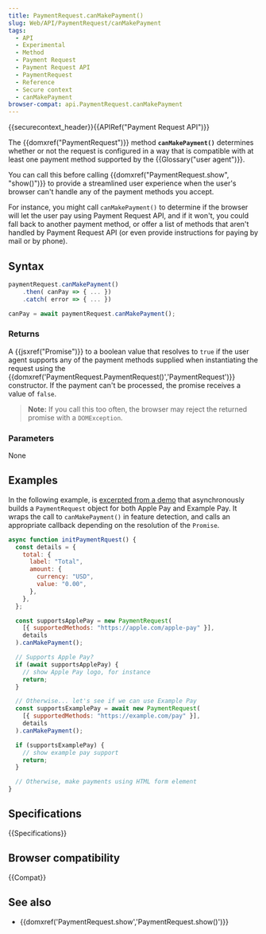 ```yaml
---
title: PaymentRequest.canMakePayment()
slug: Web/API/PaymentRequest/canMakePayment
tags:
  - API
  - Experimental
  - Method
  - Payment Request
  - Payment Request API
  - PaymentRequest
  - Reference
  - Secure context
  - canMakePayment
browser-compat: api.PaymentRequest.canMakePayment
---
```

{{securecontext_header}}{{APIRef("Payment Request API")}}

The {{domxref("PaymentRequest")}} method
**`canMakePayment()`** determines whether or not the request
is configured in a way that is compatible with at least one payment method supported
by the {{Glossary("user agent")}}.

You can call this before calling
{{domxref("PaymentRequest.show", "show()")}} to provide a streamlined user experience
when the user's browser can't handle any of the payment methods you accept.

For instance, you might call `canMakePayment()` to determine if the browser
will let the user pay using Payment Request API, and if it won't, you could fall back to
another payment method, or offer a list of methods that aren't handled by Payment
Request API (or even provide instructions for paying by mail or by phone).

## Syntax

```js
paymentRequest.canMakePayment()
    .then( canPay => { ... })
    .catch( error => { ... })

canPay = await paymentRequest.canMakePayment();
```

### Returns

A {{jsxref("Promise")}} to a boolean value that resolves to `true`
if the user agent supports any of the payment methods supplied when instantiating the
request using the {{domxref('PaymentRequest.PaymentRequest()','PaymentRequest')}}
constructor. If the payment can't be processed, the promise receives a value of
`false`.

> **Note:** If you call this too often, the browser may reject the
> returned promise with a `DOMException`.

### Parameters

None

## Examples

In the following example, is [excerpted
from a demo](https://rsolomakhin.github.io/samples/paymentrequest/can-make-payment/) that asynchronously builds a `PaymentRequest` object for
both Apple Pay and Example Pay. It wraps the call to `canMakePayment()` in
feature detection, and calls an appropriate callback depending on the resolution of the
`Promise`.

```js
async function initPaymentRquest() {
  const details = {
    total: {
      label: "Total",
      amount: {
        currency: "USD",
        value: "0.00",
      },
    },
  };

  const supportsApplePay = new PaymentRequest(
    [{ supportedMethods: "https://apple.com/apple-pay" }],
    details
  ).canMakePayment();

  // Supports Apple Pay?
  if (await supportsApplePay) {
    // show Apple Pay logo, for instance
    return;
  }

  // Otherwise... let's see if we can use Example Pay
  const supportsExamplePay = await new PaymentRequest(
    [{ supportedMethods: "https://example.com/pay" }],
    details
  ).canMakePayment();

  if (supportsExamplePay) {
    // show example pay support
    return;
  }

  // Otherwise, make payments using HTML form element
}
```

## Specifications

{{Specifications}}

## Browser compatibility

{{Compat}}

## See also

- {{domxref('PaymentRequest.show','PaymentRequest.show()')}}
